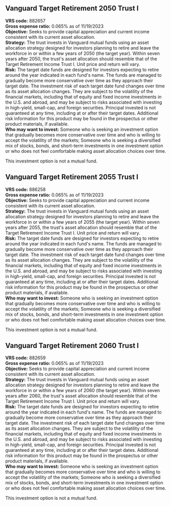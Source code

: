 ## Vanguard Target Retirement 2050 Trust I

**VRS code:** 882657  
**Gross expense ratio:** 0.065% as of 11/19/2023  
**Objective:** Seeks to provide capital appreciation and current income consistent with its current asset allocation.  
**Strategy:** The trust invests in Vanguard mutual funds using an asset allocation strategy designed for investors planning to retire and leave the workforce in or within a few years of 2050 (the target year). Within seven years after 2050, the trust's asset allocation should resemble that of the Target Retirement Income Trust I. Unit price and return will vary.  
**Risk:** The target date funds are designed for investors expecting to retire around the year indicated in each fund's name. The funds are managed to gradually become more conservative over time as they approach their target date. The investment risk of each target date fund changes over time as its asset allocation changes. They are subject to the volatility of the financial markets, including that of equity and fixed income investments in the U.S. and abroad, and may be subject to risks associated with investing in high-yield, small-cap, and foreign securities. Principal invested is not guaranteed at any time, including at or after their target dates. Additional risk information for this product may be found in the prospectus or other product materials, if available.  
**Who may want to invest:** Someone who is seeking an investment option that gradually becomes more conservative over time and who is willing to accept the volatility of the markets; Someone who is seeking a diversified mix of stocks, bonds, and short-term investments in one investment option or who does not feel comfortable making asset allocation choices over time.

This investment option is not a mutual fund.

## Vanguard Target Retirement 2055 Trust I

**VRS code:** 886258  
**Gross expense ratio:** 0.065% as of 11/19/2023  
**Objective:** Seeks to provide capital appreciation and current income consistent with its current asset allocation.  
**Strategy:** The trust invests in Vanguard mutual funds using an asset allocation strategy designed for investors planning to retire and leave the workforce in or within a few years of 2055 (the target year). Within seven years after 2055, the trust's asset allocation should resemble that of the Target Retirement Income Trust I. Unit price and return will vary.  
**Risk:** The target date funds are designed for investors expecting to retire around the year indicated in each fund's name. The funds are managed to gradually become more conservative over time as they approach their target date. The investment risk of each target date fund changes over time as its asset allocation changes. They are subject to the volatility of the financial markets, including that of equity and fixed income investments in the U.S. and abroad, and may be subject to risks associated with investing in high-yield, small-cap, and foreign securities. Principal invested is not guaranteed at any time, including at or after their target dates. Additional risk information for this product may be found in the prospectus or other product materials, if available.  
**Who may want to invest:** Someone who is seeking an investment option that gradually becomes more conservative over time and who is willing to accept the volatility of the markets; Someone who is seeking a diversified mix of stocks, bonds, and short-term investments in one investment option or who does not feel comfortable making asset allocation choices over time.

This investment option is not a mutual fund.

## Vanguard Target Retirement 2060 Trust I

**VRS code:** 882659  
**Gross expense ratio:** 0.065% as of 11/19/2023  
**Objective:** Seeks to provide capital appreciation and current income consistent with its current asset allocation.  
**Strategy:** The trust invests in Vanguard mutual funds using an asset allocation strategy designed for investors planning to retire and leave the workforce in or within a few years of 2060 (the target year). Within seven years after 2060, the trust's asset allocation should resemble that of the Target Retirement Income Trust I. Unit price and return will vary.  
**Risk:** The target date funds are designed for investors expecting to retire around the year indicated in each fund's name. The funds are managed to gradually become more conservative over time as they approach their target date. The investment risk of each target date fund changes over time as its asset allocation changes. They are subject to the volatility of the financial markets, including that of equity and fixed income investments in the U.S. and abroad, and may be subject to risks associated with investing in high-yield, small-cap, and foreign securities. Principal invested is not guaranteed at any time, including at or after their target dates. Additional risk information for this product may be found in the prospectus or other product materials, if available.  
**Who may want to invest:** Someone who is seeking an investment option that gradually becomes more conservative over time and who is willing to accept the volatility of the markets; Someone who is seeking a diversified mix of stocks, bonds, and short-term investments in one investment option or who does not feel comfortable making asset allocation choices over time.

This investment option is not a mutual fund.